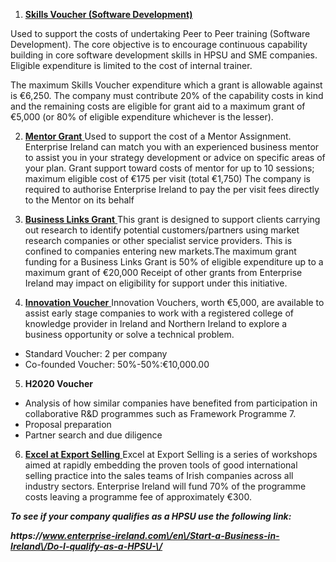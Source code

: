 1. **[Skills Voucher \(Software Development\)](http://www.enterprise-ireland.com/EI_Corporate/en/funding-supports/Company/HPSU-Funding/Skills-Voucher-Software-Development.html)**[ ](http://www.enterprise-ireland.com/EI_Corporate/en/funding-supports/Company/HPSU-Funding/Skills-Voucher-Software-Development.html)

  Used to support the costs of undertaking Peer to Peer training \(Software Development\). The core objective is to encourage continuous capability building in core software development skills in HPSU and SME companies. Eligible expenditure is limited to the cost of internal trainer.

  The maximum Skills Voucher expenditure which a grant is allowable against is €6,250. The company must contribute 20%     of the capability costs in kind and the remaining costs are eligible for grant aid to a maximum grant of €5,000 \(or 80% of  eligible expenditure whichever is the lesser\).

2. **[Mentor Grant](http://www.enterprise-ireland.com/en/Funding-Supports/Company/HPSU-Funding/Mentor-Grant.html)**[ ](http://www.enterprise-ireland.com/en/Funding-Supports/Company/HPSU-Funding/Mentor-Grant.html)
  Used to support the cost of a Mentor Assignment. Enterprise Ireland can match you with an experienced business mentor to assist you in your strategy development or advice on specific areas of your plan.
  Grant support toward costs of mentor for up to 10 sessions; maximum eligible cost of €175 per visit \(total €1,750\)
  The company is required to authorise Enterprise Ireland to pay the per visit fees directly to the Mentor on its behalf

3. **[Business Links Grant](http://www.enterprise-ireland.com/EI_Corporate/en/funding-supports/Company/HPSU-Funding/Business-Links-Grant.html)**[ ](http://www.enterprise-ireland.com/EI_Corporate/en/funding-supports/Company/HPSU-Funding/Business-Links-Grant.html)This grant is designed to support clients carrying out research to identify potential customers\/partners using market research companies or other specialist service providers. This is confined to companies entering new markets.The maximum grant funding for a Business Links Grant is 50% of eligible expenditure up to a maximum grant of €20,000 Receipt of other grants from Enterprise Ireland may impact on eligibility for support under this initiative.

4. **[Innovation Voucher](http://www.enterprise-ireland.com/en/Funding-Supports/Company/HPSU-Funding/Innovation-Voucher.html)**[ ](http://www.enterprise-ireland.com/en/Funding-Supports/Company/HPSU-Funding/Innovation-Voucher.html)Innovation Vouchers, worth €5,000, are available to assist early stage companies to work with a registered college of knowledge provider in Ireland and Northern Ireland to explore a business opportunity or solve a technical problem.

  * Standard Voucher: 2 per company
  * Co-founded Voucher: 50%-50%:€10,000.00

5. **H2020 Voucher**

  * Analysis of how similar companies have benefited from participation in collaborative R&D programmes such as Framework Programme 7.
  * Proposal preparation
  * Partner search and due diligence 

6. **[Excel at Export Selling](http://www.enterprise-ireland.com/en/Funding-Supports/Company/HPSU-Funding/Excel-at-Export-Selling.html)**[ ](http://www.enterprise-ireland.com/en/Funding-Supports/Company/HPSU-Funding/Excel-at-Export-Selling.html)Excel at Export Selling is a series of workshops aimed at rapidly embedding the proven tools of good international selling practice into the sales teams of Irish companies across all industry sectors.
  Enterprise Ireland will fund 70% of the programme costs leaving a programme fee of approximately €300.

  _**To see if your company qualifies as a HPSU use the following link:**_

  _**https:\/\/www.enterprise-ireland.com\/en\/Start-a-Business-in-Ireland\/Do-I-qualify-as-a-HPSU-\/**_

   

